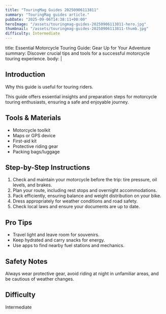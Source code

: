 ```yaml
---
title: "TouringMag Guides 20250906113811"
summary: "TouringMag guides article."
pubDate: "2025-09-06T14:38:11+00:00"
heroImage: "/assets/touringmag-guides-20250906113811-hero.jpg"
thumbnail: "/assets/touringmag-guides-20250906113811-thumb.jpg"
difficulty: Intermediate
---
```


title: Essential Motorcycle Touring Guide: Gear Up for Your Adventure
summary: Discover crucial tips and tools for a successful motorcycle touring experience.
body: |
  <h2>Introduction</h2>
  <p>Why this guide is useful for touring riders.</p>
  <p>This guide offers essential insights and preparation steps for motorcycle touring enthusiasts, ensuring a safe and enjoyable journey.</p>
  <h2>Tools & Materials</h2>
  <ul>
    <li>Motorcycle toolkit</li>
    <li>Maps or GPS device</li>
    <li>First-aid kit</li>
    <li>Protective riding gear</li>
    <li>Packing bags/luggage</li>
  </ul>
  <h2>Step-by-Step Instructions</h2>
  <ol>
    <li>Check and maintain your motorcycle before the trip: tire pressure, oil levels, and brakes.</li>
    <li>Plan your route, including rest stops and overnight accommodations.</li>
    <li>Pack efficiently, ensuring balance and weight distribution on your bike.</li>
    <li>Dress appropriately for weather conditions and road safety.</li>
    <li>Check local laws and ensure your documents are up to date.</li>
  </ol>
  <h2>Pro Tips</h2>
  <ul>
    <li>Travel light and leave room for souvenirs.</li>
    <li>Keep hydrated and carry snacks for energy.</li>
    <li>Use apps to find nearby fuel stations and mechanics.</li>
  </ul>
  <h2>Safety Notes</h2>
  <p>Always wear protective gear, avoid riding at night in unfamiliar areas, and be cautious of weather changes.</p>
  <h2>Difficulty</h2>
  <p>Intermediate</p>